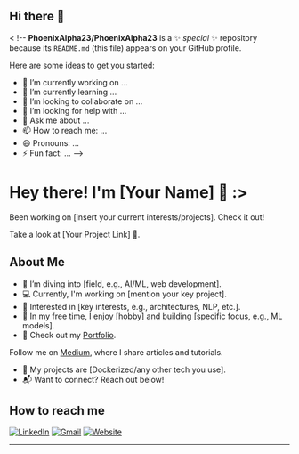 ## Hi there 👋

<  !--
**PhoenixAlpha23/PhoenixAlpha23** is a ✨ _special_ ✨ repository because its `README.md` (this file) appears on your GitHub profile.

Here are some ideas to get you started:

- 🔭 I’m currently working on ...
- 🌱 I’m currently learning ...
- 👯 I’m looking to collaborate on ...
- 🤔 I’m looking for help with ...
- 💬 Ask me about ...
- 📫 How to reach me: ...
- 😄 Pronouns: ...
- ⚡ Fun fact: ...
-->

# Hey there! I'm [Your Name] 🌟 :>

Been working on [insert your current interests/projects]. Check it out!

Take a look at [Your Project Link] 📜.

## **About Me** 
- 🌱 I’m diving into [field, e.g., AI/ML, web development].
- 💻 Currently, I'm working on [mention your key project].
- 🎯 Interested in [key interests, e.g., architectures, NLP, etc.].
- 🎵 In my free time, I enjoy [hobby] and building [specific focus, e.g., ML models].
- 🚀 Check out my [Portfolio](insert-link).

Follow me on [Medium](#), where I share articles and tutorials.

- 🔧 My projects are [Dockerized/any other tech you use].
- 📬 Want to connect? Reach out below!

## **How to reach me**
[![LinkedIn](https://img.shields.io/badge/-LinkedIn-blue?style=flat-square&logo=Linkedin&logoColor=white)](your-linkedin-link)
[![Gmail](https://img.shields.io/badge/-Gmail-c14438?style=flat-square&logo=Gmail&logoColor=white)](mailto:your-email@gmail.com)
[![Website](https://img.shields.io/badge/-Website-0473c2?style=flat-square&logo=Google-Chrome&logoColor=white)](your-website-link)

---
